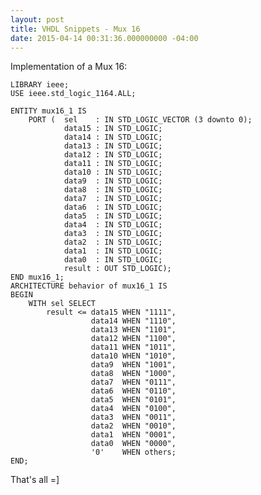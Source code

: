 ```yaml
---
layout: post
title: VHDL Snippets - Mux 16
date: 2015-04-14 00:31:36.000000000 -04:00
---
```

Implementation of a Mux 16:
    
    LIBRARY ieee;
	USE ieee.std_logic_1164.ALL;

	ENTITY mux16_1 IS
		PORT (	sel    : IN STD_LOGIC_VECTOR (3 downto 0);
				data15 : IN STD_LOGIC;
				data14 : IN STD_LOGIC;
				data13 : IN STD_LOGIC;
				data12 : IN STD_LOGIC;
				data11 : IN STD_LOGIC;
				data10 : IN STD_LOGIC;
				data9  : IN STD_LOGIC;
				data8  : IN STD_LOGIC;
				data7  : IN STD_LOGIC;
				data6  : IN STD_LOGIC;
				data5  : IN STD_LOGIC;
				data4  : IN STD_LOGIC;
				data3  : IN STD_LOGIC;
				data2  : IN STD_LOGIC;
				data1  : IN STD_LOGIC;
				data0  : IN STD_LOGIC;
				result : OUT STD_LOGIC);
	END mux16_1;
	ARCHITECTURE behavior of mux16_1 IS
	BEGIN
		WITH sel SELECT
			result <= data15 WHEN "1111",
					  data14 WHEN "1110",
					  data13 WHEN "1101",
					  data12 WHEN "1100",
					  data11 WHEN "1011",
					  data10 WHEN "1010",
					  data9	 WHEN "1001",
					  data8	 WHEN "1000",
					  data7	 WHEN "0111",
					  data6	 WHEN "0110",
					  data5	 WHEN "0101",
					  data4	 WHEN "0100",
					  data3	 WHEN "0011",
					  data2	 WHEN "0010",
					  data1	 WHEN "0001",
					  data0	 WHEN "0000",
					  '0'    WHEN others;
	END;

That's all =]
